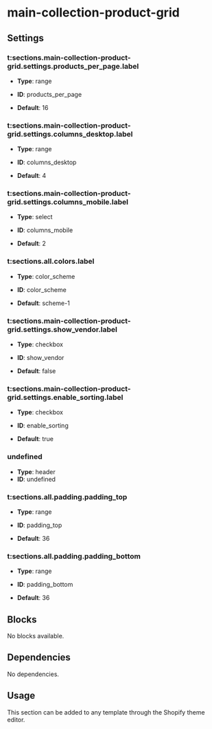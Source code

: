 # main-collection-product-grid



## Settings


### t:sections.main-collection-product-grid.settings.products_per_page.label
- **Type**: range
- **ID**: products_per_page

- **Default**: 16

### t:sections.main-collection-product-grid.settings.columns_desktop.label
- **Type**: range
- **ID**: columns_desktop

- **Default**: 4

### t:sections.main-collection-product-grid.settings.columns_mobile.label
- **Type**: select
- **ID**: columns_mobile

- **Default**: 2

### t:sections.all.colors.label
- **Type**: color_scheme
- **ID**: color_scheme

- **Default**: scheme-1

### t:sections.main-collection-product-grid.settings.show_vendor.label
- **Type**: checkbox
- **ID**: show_vendor

- **Default**: false

### t:sections.main-collection-product-grid.settings.enable_sorting.label
- **Type**: checkbox
- **ID**: enable_sorting

- **Default**: true

### undefined
- **Type**: header
- **ID**: undefined



### t:sections.all.padding.padding_top
- **Type**: range
- **ID**: padding_top

- **Default**: 36

### t:sections.all.padding.padding_bottom
- **Type**: range
- **ID**: padding_bottom

- **Default**: 36


## Blocks

No blocks available.

## Dependencies

No dependencies.

## Usage

This section can be added to any template through the Shopify theme editor.


